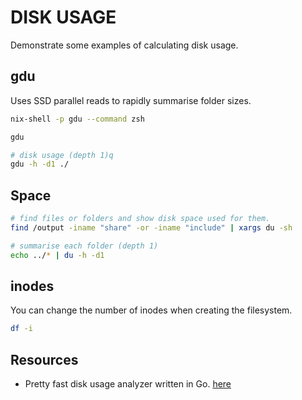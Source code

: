 # DISK USAGE

Demonstrate some examples of calculating disk usage.

## gdu

Uses SSD parallel reads to rapidly summarise folder sizes.

```sh
nix-shell -p gdu --command zsh

gdu

# disk usage (depth 1)q
gdu -h -d1 ./
```

## Space

```sh
# find files or folders and show disk space used for them.
find /output -iname "share" -or -iname "include" | xargs du -sh

# summarise each folder (depth 1)
echo ../* | du -h -d1
```

## inodes

You can change the number of inodes when creating the filesystem.

```sh
df -i
```

## Resources

- Pretty fast disk usage analyzer written in Go. [here](https://github.com/dundee/gdu)
